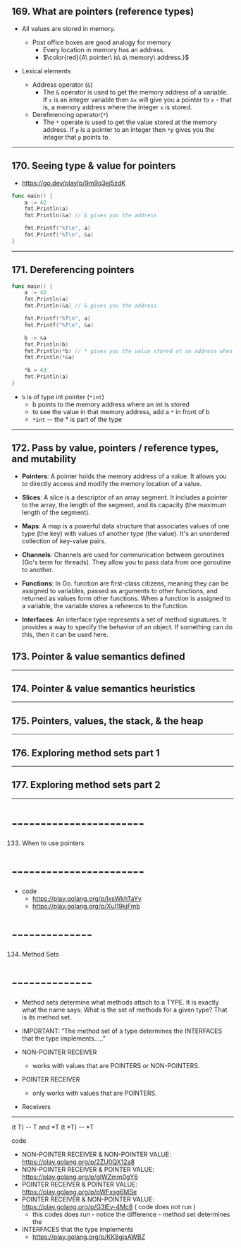 ## 169. What are pointers (reference types)

* All values are stored in memory. 
    * Post office boxes are good analogy for memory
        * Every location in memory has an address. 
        * $\color{red}{A\ pointer\ is\ a\ memory\ address.}$

* Lexical elements
    * Address operator (`&`) 
        * The `&` operator is used to get the memory address of a variable. If `x` is an integer variable then `&x` will give you a pointer to `x` - that is, a memory address where the integer `x` is stored.
    * Dereferencing operator(`*`)
        * The `*` operate is used to get the value stored at the memory address. If `p` is a pointer to an integer then `*p` gives you the integer that `p` points to.

***

## 170. Seeing type & value for pointers

* https://go.dev/play/p/9m9q3ej5zdK

```go
func main() {
	a := 42
	fmt.Println(a)
	fmt.Println(&a) // & gives you the address

	fmt.Printf("%T\n", a)
	fmt.Printf("%T\n", &a)
}
```

***

## 171. Dereferencing pointers

```go
func main() {
	a := 42
	fmt.Println(a)
	fmt.Println(&a) // & gives you the address

	fmt.Printf("%T\n", a)
	fmt.Printf("%T\n", &a)

	b := &a
	fmt.Println(b)
	fmt.Println(*b) // * gives you the value stored at an address when you have the address
	fmt.Println(*&a)

	*b = 43
	fmt.Println(a)
}
```

* `b` is of type int pointer (`*int`)
    * b points to the memory address where an int is stored
	* to see the value in that memory address, add a `*` in front of b
	* `*int` -- the * is part of the type

***

## 172. Pass by value, pointers / reference types, and mutability

* **Pointers**: A pointer holds the memory address of a value. It allows you to directly access and modify the memory location of a value.

* **Slices**: A slice is a descriptor of an array segment. It includes a pointer to the array, the length of the segment, and its capacity (the maximum length of the segment).

* **Maps**: A map is a powerful data structure that associates values of one type (the key) with values of another type (the value). It's an unordered collection of key-value pairs.

* **Channels**: Channels are used for communication between goroutines (Go's term for threads). They allow you to pass data from one goroutine to another.

* **Functions**: In Go. function are first-class citizens, meaning they can be assigned to variables, passed as arguments to other functions, and returned as values form other functions. When a function is assigned to a variable, the variable stores a reference to the function.

* **Interfaces**: An interface type represents a set of method signatures. It provides a way to specify the behavior of an object. If something can do this, then it can be used here.

## 173. Pointer & value semantics defined

***

## 174. Pointer & value semantics heuristics

***

## 175. Pointers, values, the stack, & the heap

***

## 176. Exploring method sets part 1

***

## 177. Exploring method sets part 2

***

# -----------------------
133. When to use pointers
# -----------------------

* code
    * https://play.golang.org/p/lxsWkhTaYv
    * https://play.golang.org/p/XuI19kjFmb

# --------------
134. Method Sets
# --------------

* Method sets determine what methods attach to a TYPE. It is exactly what the name says: What is the set of methods for a given type? That is its method set.

* IMPORTANT: “The method set of a type determines the INTERFACES that the type implements.....”

* NON-POINTER RECEIVER
    * works with values that are POINTERS or NON-POINTERS.
* POINTER RECEIVER
    * only works with values that are POINTERS.

* Receivers 
---------
(t  T) -- T and *T 
(t *T) -- *T

code
* NON-POINTER RECEIVER & NON-POINTER VALUE: https://play.golang.org/p/2ZU0QX12a8
* NON-POINTER RECEIVER & POINTER VALUE: https://play.golang.org/p/glWZmm0gY6
* POINTER RECEIVER & POINTER VALUE: https://play.golang.org/p/pWFxsg6MSe
* POINTER RECEIVER & NON-POINTER VALUE: https://play.golang.org/p/G3lEy-4Mc8 ( code does not run )
    * this codes does run - notice the difference - method set determines the 
* INTERFACES that the type implements
    * https://play.golang.org/p/KK8gjsAWBZ
